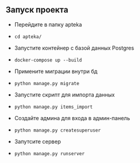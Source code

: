 ## Запуск проекта 
- Перейдите в папку apteka
-     cd apteka/
- Запустите контейнер с базой данных Postgres
-     docker-compose up --build
- Примените миграции внутри бд
-     python manage.py migrate
- Запустите скрипт для импорта данных
-     python manage.py items_import
- Создайте админа для входа в админ-панель
-     python manage.py createsuperuser
- Запутсите сервер
-     python manage.py runserver
